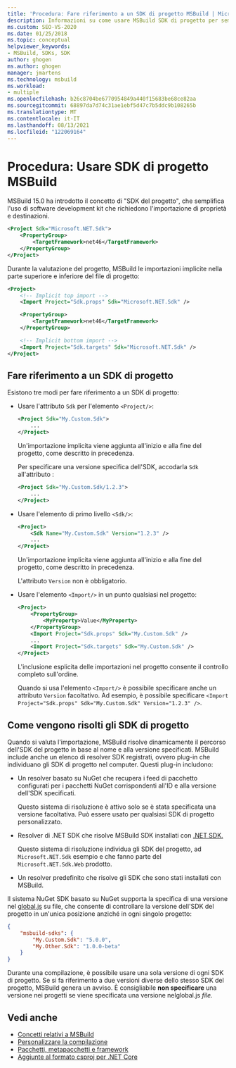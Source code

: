 ```yaml
---
title: 'Procedura: Fare riferimento a un SDK di progetto MSBuild | Microsoft Docs'
description: Informazioni su come usare MSBuild SDK di progetto per semplificare l'uso di software development kit che richiedono l'importazione di proprietà e destinazioni.
ms.custom: SEO-VS-2020
ms.date: 01/25/2018
ms.topic: conceptual
helpviewer_keywords:
- MSBuild, SDKs, SDK
author: ghogen
ms.author: ghogen
manager: jmartens
ms.technology: msbuild
ms.workload:
- multiple
ms.openlocfilehash: b26c8704be6770954849a440f15683be68ce82aa
ms.sourcegitcommit: 68897da7d74c31ae1ebf5d47c7b5ddc9b108265b
ms.translationtype: MT
ms.contentlocale: it-IT
ms.lasthandoff: 08/13/2021
ms.locfileid: "122069164"
---
```

# <a name="how-to-use-msbuild-project-sdks"></a>Procedura: Usare SDK di progetto MSBuild

MSBuild 15.0 ha introdotto il concetto di "SDK del progetto", che semplifica l'uso di software development kit che richiedono l'importazione di proprietà e destinazioni.

```xml
<Project Sdk="Microsoft.NET.Sdk">
    <PropertyGroup>
        <TargetFramework>net46</TargetFramework>
    </PropertyGroup>
</Project>
```

Durante la valutazione del progetto, MSBuild le importazioni implicite nella parte superiore e inferiore del file di progetto:

```xml
<Project>
    <!-- Implicit top import -->
    <Import Project="Sdk.props" Sdk="Microsoft.NET.Sdk" />

    <PropertyGroup>
        <TargetFramework>net46</TargetFramework>
    </PropertyGroup>

    <!-- Implicit bottom import -->
    <Import Project="Sdk.targets" Sdk="Microsoft.NET.Sdk" />
</Project>
```

## <a name="reference-a-project-sdk"></a>Fare riferimento a un SDK di progetto

Esistono tre modi per fare riferimento a un SDK di progetto:

- Usare l'attributo `Sdk` per l'elemento `<Project/>`:

    ```xml
    <Project Sdk="My.Custom.Sdk">
        ...
    </Project>
    ```

    Un'importazione implicita viene aggiunta all'inizio e alla fine del progetto, come descritto in precedenza.
    
    Per specificare una versione specifica dell'SDK, accodarla `Sdk` all'attributo :

    ```xml
    <Project Sdk="My.Custom.Sdk/1.2.3">
        ...
    </Project>
    ```

- Usare l'elemento di primo livello `<Sdk/>`:

    ```xml
    <Project>
        <Sdk Name="My.Custom.Sdk" Version="1.2.3" />
        ...
    </Project>
   ```

   Un'importazione implicita viene aggiunta all'inizio e alla fine del progetto, come descritto in precedenza.
   
   L'attributo `Version` non è obbligatorio.

- Usare l'elemento `<Import/>` in un punto qualsiasi nel progetto:

    ```xml
    <Project>
        <PropertyGroup>
            <MyProperty>Value</MyProperty>
        </PropertyGroup>
        <Import Project="Sdk.props" Sdk="My.Custom.Sdk" />
        ...
        <Import Project="Sdk.targets" Sdk="My.Custom.Sdk" />
    </Project>
   ```

   L'inclusione esplicita delle importazioni nel progetto consente il controllo completo sull'ordine.

   Quando si usa l'elemento `<Import/>` è possibile specificare anche un attributo `Version` facoltativo. Ad esempio, è possibile specificare `<Import Project="Sdk.props" Sdk="My.Custom.Sdk" Version="1.2.3" />`.

## <a name="how-project-sdks-are-resolved"></a>Come vengono risolti gli SDK di progetto

Quando si valuta l'importazione, MSBuild risolve dinamicamente il percorso dell'SDK del progetto in base al nome e alla versione specificati.  MSBuild include anche un elenco di resolver SDK registrati, ovvero plug-in che individuano gli SDK di progetto nel computer. Questi plug-in includono:

- Un resolver basato su NuGet che recupera i feed di pacchetto configurati per i pacchetti NuGet corrispondenti all'ID e alla versione dell'SDK specificati.

   Questo sistema di risoluzione è attivo solo se è stata specificata una versione facoltativa. Può essere usato per qualsiasi SDK di progetto personalizzato.
   
- Resolver di .NET SDK che risolve MSBuild SDK installati con [.NET SDK.](/dotnet/core/sdk/)

   Questo sistema di risoluzione individua gli SDK del progetto, ad `Microsoft.NET.Sdk` esempio e che fanno parte del `Microsoft.NET.Sdk.Web` prodotto.
   
- Un resolver predefinito che risolve gli SDK che sono stati installati con MSBuild.

Il sistema NuGet SDK basato su NuGet supporta la specifica di una versione nel [global.js](/dotnet/core/tools/global-json) su file, che consente di controllare la versione dell'SDK del progetto in un'unica posizione anziché in ogni singolo progetto:

```json
{
    "msbuild-sdks": {
        "My.Custom.Sdk": "5.0.0",
        "My.Other.Sdk": "1.0.0-beta"
    }
}
```

Durante una compilazione, è possibile usare una sola versione di ogni SDK di progetto. Se si fa riferimento a due versioni diverse dello stesso SDK del progetto, MSBuild genera un avviso. È consigliabile **non specificare** una versione nei progetti se viene specificata una versione nelglobal.js *file.*

## <a name="see-also"></a>Vedi anche

- [Concetti relativi a MSBuild](../msbuild/msbuild-concepts.md)
- [Personalizzare la compilazione](../msbuild/customize-your-build.md)
- [Pacchetti, metapacchetti e framework](/dotnet/core/packages)
- [Aggiunte al formato csproj per .NET Core](/dotnet/core/tools/csproj)
